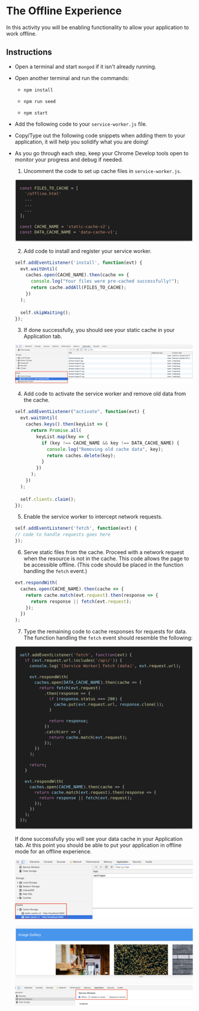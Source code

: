 # The Offline Experience

In this activity you will be enabling functionality to allow your application to work offline.

## Instructions

* Open a terminal and start `mongod` if it isn't already running.

* Open another terminal and run the commands:

  * `npm install`

  * `npm run seed`

  * `npm start`

* Add the following code to your `service-worker.js` file.

* Copy/Type out the following code snippets when adding them to your application, it will help you solidify what you are doing!

* As you go through each step, keep your Chrome Develop tools open to monitor your progress and debug if needed.

  1. Uncomment the code to set up cache files in `service-worker.js`.

   ![Files To Cache](Images/cache-code.png)

  2. Add code to install and register your service worker.

  ```js
  self.addEventListener('install', function(evt) {
    evt.waitUntil(
      caches.open(CACHE_NAME).then(cache => {
        console.log("Your files were pre-cached successfully!");
        return cache.addAll(FILES_TO_CACHE);
      })
    );

    self.skipWaiting();
  });
  ```

  3. If done successfully, you should see your static cache in your Application tab.

   ![Static Cache](Images/static-cache.png)

  4. Add code to activate the service worker and remove old data from the cache.

  ```js
  self.addEventListener("activate", function(evt) {
    evt.waitUntil(
      caches.keys().then(keyList => {
        return Promise.all(
          keyList.map(key => {
            if (key !== CACHE_NAME && key !== DATA_CACHE_NAME) {
              console.log("Removing old cache data", key);
              return caches.delete(key);
            }
          })
        );
      })
    );

    self.clients.claim();
  });
  ```

  5. Enable the service worker to intercept network requests.

  ```js
  self.addEventListener('fetch', function(evt) {
  // code to handle requests goes here
  });
  ```

  6. Serve static files from the cache. Proceed with a network request when the resource is not in the cache. This code allows the page to be accessible offline. (This code should be placed in the function handling the `fetch` event.)

  ```js
  evt.respondWith(
    caches.open(CACHE_NAME).then(cache => {
      return cache.match(evt.request).then(response => {
        return response || fetch(evt.request);
      });
    })
  );
  ```

  7. Type the remaining code to cache responses for requests for data. The function handling the `fetch` event should resemble the following:

    ![Fetch](Images/fetch-code.png)

    If done successfully you will see your data cache in your Application tab. At this point you should be able to put your application in offline mode for an offline experience.

    ![Data Cache](Images/data-cache.png)

    ![Offline](Images/offline.png)
